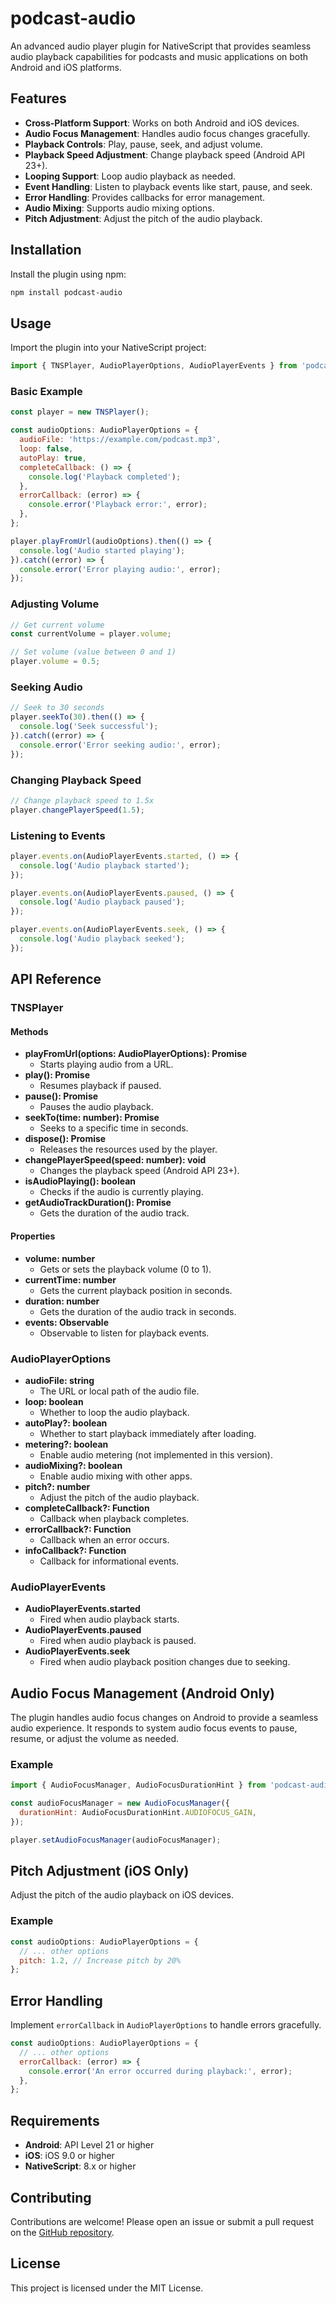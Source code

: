 # podcast-audio

An advanced audio player plugin for NativeScript that provides seamless audio playback capabilities for podcasts and music applications on both Android and iOS platforms.

## Features

- **Cross-Platform Support**: Works on both Android and iOS devices.
- **Audio Focus Management**: Handles audio focus changes gracefully.
- **Playback Controls**: Play, pause, seek, and adjust volume.
- **Playback Speed Adjustment**: Change playback speed (Android API 23+).
- **Looping Support**: Loop audio playback as needed.
- **Event Handling**: Listen to playback events like start, pause, and seek.
- **Error Handling**: Provides callbacks for error management.
- **Audio Mixing**: Supports audio mixing options.
- **Pitch Adjustment**: Adjust the pitch of the audio playback.

## Installation

Install the plugin using npm:

```bash
npm install podcast-audio
```

## Usage

Import the plugin into your NativeScript project:

```javascript
import { TNSPlayer, AudioPlayerOptions, AudioPlayerEvents } from 'podcast-audio';
```

### Basic Example

```javascript
const player = new TNSPlayer();

const audioOptions: AudioPlayerOptions = {
  audioFile: 'https://example.com/podcast.mp3',
  loop: false,
  autoPlay: true,
  completeCallback: () => {
    console.log('Playback completed');
  },
  errorCallback: (error) => {
    console.error('Playback error:', error);
  },
};

player.playFromUrl(audioOptions).then(() => {
  console.log('Audio started playing');
}).catch((error) => {
  console.error('Error playing audio:', error);
});
```

### Adjusting Volume

```javascript
// Get current volume
const currentVolume = player.volume;

// Set volume (value between 0 and 1)
player.volume = 0.5;
```

### Seeking Audio

```javascript
// Seek to 30 seconds
player.seekTo(30).then(() => {
  console.log('Seek successful');
}).catch((error) => {
  console.error('Error seeking audio:', error);
});
```

### Changing Playback Speed

```javascript
// Change playback speed to 1.5x
player.changePlayerSpeed(1.5);
```

### Listening to Events

```javascript
player.events.on(AudioPlayerEvents.started, () => {
  console.log('Audio playback started');
});

player.events.on(AudioPlayerEvents.paused, () => {
  console.log('Audio playback paused');
});

player.events.on(AudioPlayerEvents.seek, () => {
  console.log('Audio playback seeked');
});
```

## API Reference

### TNSPlayer

#### Methods

- **playFromUrl(options: AudioPlayerOptions): Promise<any>**
  - Starts playing audio from a URL.
- **play(): Promise<boolean>**
  - Resumes playback if paused.
- **pause(): Promise<boolean>**
  - Pauses the audio playback.
- **seekTo(time: number): Promise<boolean>**
  - Seeks to a specific time in seconds.
- **dispose(): Promise<boolean>**
  - Releases the resources used by the player.
- **changePlayerSpeed(speed: number): void**
  - Changes the playback speed (Android API 23+).
- **isAudioPlaying(): boolean**
  - Checks if the audio is currently playing.
- **getAudioTrackDuration(): Promise<string>**
  - Gets the duration of the audio track.

#### Properties

- **volume: number**
  - Gets or sets the playback volume (0 to 1).
- **currentTime: number**
  - Gets the current playback position in seconds.
- **duration: number**
  - Gets the duration of the audio track in seconds.
- **events: Observable**
  - Observable to listen for playback events.

### AudioPlayerOptions

- **audioFile: string**
  - The URL or local path of the audio file.
- **loop: boolean**
  - Whether to loop the audio playback.
- **autoPlay?: boolean**
  - Whether to start playback immediately after loading.
- **metering?: boolean**
  - Enable audio metering (not implemented in this version).
- **audioMixing?: boolean**
  - Enable audio mixing with other apps.
- **pitch?: number**
  - Adjust the pitch of the audio playback.
- **completeCallback?: Function**
  - Callback when playback completes.
- **errorCallback?: Function**
  - Callback when an error occurs.
- **infoCallback?: Function**
  - Callback for informational events.

### AudioPlayerEvents

- **AudioPlayerEvents.started**
  - Fired when audio playback starts.
- **AudioPlayerEvents.paused**
  - Fired when audio playback is paused.
- **AudioPlayerEvents.seek**
  - Fired when audio playback position changes due to seeking.

## Audio Focus Management (Android Only)

The plugin handles audio focus changes on Android to provide a seamless audio experience. It responds to system audio focus events to pause, resume, or adjust the volume as needed.

### Example

```javascript
import { AudioFocusManager, AudioFocusDurationHint } from 'podcast-audio';

const audioFocusManager = new AudioFocusManager({
  durationHint: AudioFocusDurationHint.AUDIOFOCUS_GAIN,
});

player.setAudioFocusManager(audioFocusManager);
```

## Pitch Adjustment (iOS Only)

Adjust the pitch of the audio playback on iOS devices.

### Example

```javascript
const audioOptions: AudioPlayerOptions = {
  // ... other options
  pitch: 1.2, // Increase pitch by 20%
};
```

## Error Handling

Implement `errorCallback` in `AudioPlayerOptions` to handle errors gracefully.

```javascript
const audioOptions: AudioPlayerOptions = {
  // ... other options
  errorCallback: (error) => {
    console.error('An error occurred during playback:', error);
  },
};
```

## Requirements

- **Android**: API Level 21 or higher
- **iOS**: iOS 9.0 or higher
- **NativeScript**: 8.x or higher

## Contributing

Contributions are welcome! Please open an issue or submit a pull request on the [GitHub repository](https://github.com/u4R2dK9s3u/podcast-audio).

## License

This project is licensed under the MIT License.